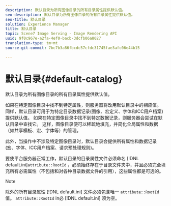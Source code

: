 ```yaml
---
description: 默认目录为所有图像目录的所有目录属性提供默认值。
seo-description: 默认目录为所有图像目录的所有目录属性提供默认值。
seo-title: 默认目录
solution: Experience Manager
title: 默认目录
topic: Scene7 Image Serving - Image Rendering API
uuid: 9f0c967e-a2fa-4ef0-bacb-3dcfb06a8027
translation-type: tm+mt
source-git-commit: 7bc7b3a86fbcdc57cfdc31745fae3afc06e44b15

---
```



# 默认目录{#default-catalog}

默认目录为所有图像目录的所有目录属性提供默认值。

如果在特定图像目录中找不到特定属性，则服务器将改用默认目录中的相应值。 同样，默认目录可用于为特定目录数据记录(图像、宏定义、字体和ICC用户档案)提供默认值。 如果在特定图像目录中找不到特定数据记录，则服务器会尝试在默认目录中查找它。 这样，图像目录便可以稀疏地填充，并简化全局属性和数据（如共享模板、宏、字体等）的管理。

此外，当操作中不涉及特定图像目录时，默认目录会提供所有属性和数据记录(宏、字体、ICC用户档案、请求预处理规则)。

要使平台服务器正常工作，默认目录的目录属性文件必须命名 [!DNL default.ini]`attribute::RootId` ，必须始终存在于目录文件夹中，并且必须完全填充所有必需属性（不包括和对各种目录数据文件的引用），这些属性都是可选的。

>[!NOTE]
>
>除外的所有目录属性 [!DNL default.ini] 文件必须包含唯一 `attribute::RootId` 值。 `attribute::RootId` in必 [!DNL default.ini] 须为空。

